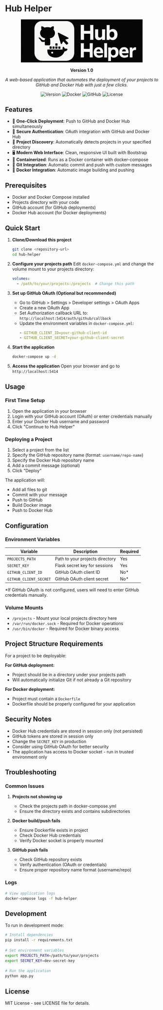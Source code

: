 # Hub Helper

<div align="center">
  <img src="assets/hub-helper-main.png" alt="Hub Helper Logo" width="400">
  
  **Version 1.0**
  
  *A web-based application that automates the deployment of your projects to GitHub and Docker Hub with just a few clicks.*
  
  ![Version](https://img.shields.io/badge/version-1.0-blue.svg)
  ![Docker](https://img.shields.io/badge/docker-ready-green.svg)
  ![GitHub](https://img.shields.io/badge/github-integration-black.svg)
  ![License](https://img.shields.io/badge/license-MIT-brightgreen.svg)
</div>

## Features

- 🚀 **One-Click Deployment**: Push to GitHub and Docker Hub simultaneously
- 🔐 **Secure Authentication**: OAuth integration with GitHub and Docker Hub
- 📁 **Project Discovery**: Automatically detects projects in your specified directory
- 🖥️ **Modern Web Interface**: Clean, responsive UI built with Bootstrap
- 🐳 **Containerized**: Runs as a Docker container with docker-compose
- 📝 **Git Integration**: Automatic commit and push with custom messages
- 🔧 **Docker Integration**: Automatic image building and pushing

## Prerequisites

- Docker and Docker Compose installed
- Projects directory with your code
- GitHub account (for GitHub deployments)
- Docker Hub account (for Docker deployments)

## Quick Start

1. **Clone/Download this project**
   ```bash
   git clone <repository-url>
   cd hub-helper
   ```

2. **Configure your projects path**
   Edit `docker-compose.yml` and change the volume mount to your projects directory:
   ```yaml
   volumes:
     - /path/to/your/projects:/projects  # Change this path
   ```

3. **Set up GitHub OAuth (Optional but recommended)**
   - Go to GitHub > Settings > Developer settings > OAuth Apps
   - Create a new OAuth App
   - Set Authorization callback URL to: `http://localhost:5414/auth/github/callback`
   - Update the environment variables in `docker-compose.yml`:
     ```yaml
     - GITHUB_CLIENT_ID=your-github-client-id
     - GITHUB_CLIENT_SECRET=your-github-client-secret
     ```

4. **Start the application**
   ```bash
   docker-compose up -d
   ```

5. **Access the application**
   Open your browser and go to `http://localhost:5414`

## Usage

### First Time Setup
1. Open the application in your browser
2. Login with your GitHub account (OAuth) or enter credentials manually
3. Enter your Docker Hub username and password
4. Click "Continue to Hub Helper"

### Deploying a Project
1. Select a project from the list
2. Specify the GitHub repository name (format: `username/repo-name`)
3. Specify the Docker Hub repository name
4. Add a commit message (optional)
5. Click "Deploy"

The application will:
- Add all files to git
- Commit with your message
- Push to GitHub
- Build Docker image
- Push to Docker Hub

## Configuration

### Environment Variables

| Variable | Description | Required |
|----------|-------------|----------|
| `PROJECTS_PATH` | Path to your projects directory | Yes |
| `SECRET_KEY` | Flask secret key for sessions | Yes |
| `GITHUB_CLIENT_ID` | GitHub OAuth client ID | No* |
| `GITHUB_CLIENT_SECRET` | GitHub OAuth client secret | No* |

*If GitHub OAuth is not configured, users will need to enter GitHub credentials manually.

### Volume Mounts

- `/projects` - Mount your local projects directory here
- `/var/run/docker.sock` - Required for Docker operations
- `/usr/bin/docker` - Required for Docker binary access

## Project Structure Requirements

For a project to be deployable:

**For GitHub deployment:**
- Project should be in a directory under your projects path
- Will automatically initialize Git if not already a Git repository

**For Docker deployment:**
- Project must contain a `Dockerfile`
- Dockerfile should be properly configured for your application

## Security Notes

- Docker Hub credentials are stored in session only (not persisted)
- GitHub tokens are stored in session only
- Change the `SECRET_KEY` in production
- Consider using GitHub OAuth for better security
- The application has access to Docker socket - run in trusted environment only

## Troubleshooting

### Common Issues

1. **Projects not showing up**
   - Check the projects path in docker-compose.yml
   - Ensure the directory exists and contains subdirectories

2. **Docker build/push fails**
   - Ensure Dockerfile exists in project
   - Check Docker Hub credentials
   - Verify Docker socket is properly mounted

3. **GitHub push fails**
   - Check GitHub repository exists
   - Verify authentication (OAuth or credentials)
   - Ensure proper repository name format (username/repo)

### Logs
```bash
# View application logs
docker-compose logs -f hub-helper
```

## Development

To run in development mode:

```bash
# Install dependencies
pip install -r requirements.txt

# Set environment variables
export PROJECTS_PATH=/path/to/your/projects
export SECRET_KEY=dev-secret-key

# Run the application
python app.py
```

## License

MIT License - see LICENSE file for details.
